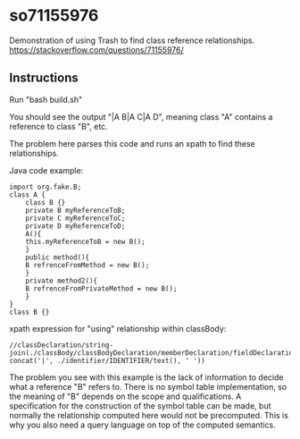 # so71155976

Demonstration of using Trash to find class reference relationships.
https://stackoverflow.com/questions/71155976/

## Instructions

Run "bash build.sh"

You should see the output "|A B|A C|A D", meaning class "A" contains a reference to class "B", etc.

The problem here parses this code and runs an xpath to find these relationships.

Java code example:

	import org.fake.B;
	class A {
	    class B {}
	    private B myReferenceToB;
	    private C myReferenceToC;
	    private D myReferenceToD;
	    A(){
		this.myReferenceToB = new B();
	    }
	    public method(){
		B refrenceFromMethod = new B();
	    }
	    private method2(){
		B refrenceFromPrivateMethod = new B();
	    }
	}
	class B {}

xpath expression for "using" relationship within classBody:

	//classDeclaration/string-join(./classBody/classBodyDeclaration/memberDeclaration/fieldDeclaration/typeType/classOrInterfaceType/identifier/IDENTIFIER/text(), concat('|', ./identifier/IDENTIFIER/text(), ' '))

The problem you see with this example is the lack of information to decide what a reference
"B" refers to. There is no symbol table implementation, so the meaning of "B" depends on the
scope and qualifications. A specification for the construction of the symbol table can be made,
but normally the relationship computed here would not be precomputed. This is why you also need
a query language on top of the computed semantics.
